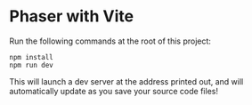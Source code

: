 # Phaser with Vite

Run the following commands at the root of this project:

```
npm install
npm run dev
```

This will launch a dev server at the address printed out, and will automatically
update as you save your source code files!